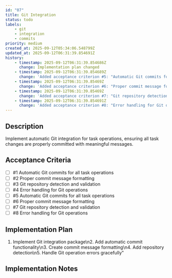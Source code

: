 ```yaml
---
id: "07"
title: Git Integration
status: todo
labels:
    - git
    - integration
    - commits
priority: medium
created_at: 2025-09-12T05:34:06.548799Z
updated_at: 2025-09-12T06:31:39.854691Z
history:
    - timestamp: 2025-09-12T06:31:39.854686Z
      change: Implementation plan changed
    - timestamp: 2025-09-12T06:31:39.854689Z
      change: 'Added acceptance criterion #5: "Automatic Git commits for all task operations"'
    - timestamp: 2025-09-12T06:31:39.85469Z
      change: 'Added acceptance criterion #6: "Proper commit message formatting"'
    - timestamp: 2025-09-12T06:31:39.85469Z
      change: 'Added acceptance criterion #7: "Git repository detection and validation"'
    - timestamp: 2025-09-12T06:31:39.854691Z
      change: 'Added acceptance criterion #8: "Error handling for Git operations"'
---
```

## Description

Implement automatic Git integration for task operations, ensuring all task changes are properly committed with meaningful messages.

## Acceptance Criteria
<!-- AC:BEGIN -->

- [ ] #1 Automatic Git commits for all task operations
- [ ] #2 Proper commit message formatting
- [ ] #3 Git repository detection and validation
- [ ] #4 Error handling for Git operations
- [ ] #5 Automatic Git commits for all task operations
- [ ] #6 Proper commit message formatting
- [ ] #7 Git repository detection and validation
- [ ] #8 Error handling for Git operations

<!-- AC:END -->

## Implementation Plan

1. Implement Git integration package\n2. Add automatic commit functionality\n3. Create commit message formatting\n4. Add repository detection\n5. Handle Git operation errors gracefully"

## Implementation Notes


